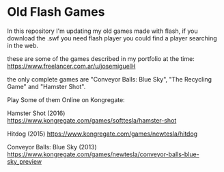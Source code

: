 # Old Flash Games
In this repository I'm updating my old games made with flash, if you download the .swf you need flash player you could find a player searching in the web.

these are some of the games described in my portfolio at the time: https://www.freelancer.com.ar/u/josemiguelH

the only complete games are "Conveyor Balls: Blue Sky", "The Recycling Game" and "Hamster Shot".

Play Some of them Online on Kongregate:

Hamster Shot (2016)
https://www.kongregate.com/games/softtesla/hamster-shot

Hitdog (2015)
https://www.kongregate.com/games/newtesla/hitdog

Conveyor Balls: Blue Sky (2013)
https://www.kongregate.com/games/newtesla/conveyor-balls-blue-sky_preview





